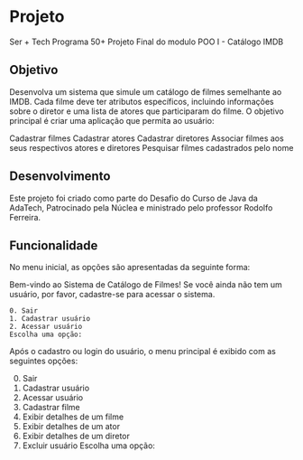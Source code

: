 # Projeto
Ser + Tech Programa 50+
Projeto Final do modulo POO I - Catálogo IMDB

## Objetivo
Desenvolva um sistema que simule um catálogo de filmes semelhante ao IMDB. Cada 
filme deve ter atributos específicos, incluindo informações sobre o diretor e 
uma lista de atores que participaram do filme. O objetivo principal é criar uma 
aplicação que permita ao usuário:

Cadastrar filmes
Cadastrar atores
Cadastrar diretores
Associar filmes aos seus respectivos atores e diretores
Pesquisar filmes cadastrados pelo nome


## Desenvolvimento
Este projeto foi criado como parte do Desafio do Curso de Java da AdaTech, 
Patrocinado pela Núclea e ministrado pelo professor Rodolfo Ferreira.

## Funcionalidade

No menu inicial, as opções são apresentadas da seguinte forma:

Bem-vindo ao Sistema de Catálogo de Filmes!
Se você ainda não tem um usuário, por favor, cadastre-se para acessar o sistema.

    0. Sair
    1. Cadastrar usuário
    2. Acessar usuário
    Escolha uma opção: 
    
Após o cadastro ou login do usuário, o menu principal é exibido com as seguintes opções:

0. Sair
1. Cadastrar usuário
2. Acessar usuário
3. Cadastrar filme
4. Exibir detalhes de um filme
5. Exibir detalhes de um ator
6. Exibir detalhes de um diretor
7. Excluir usuário
Escolha uma opção: 
